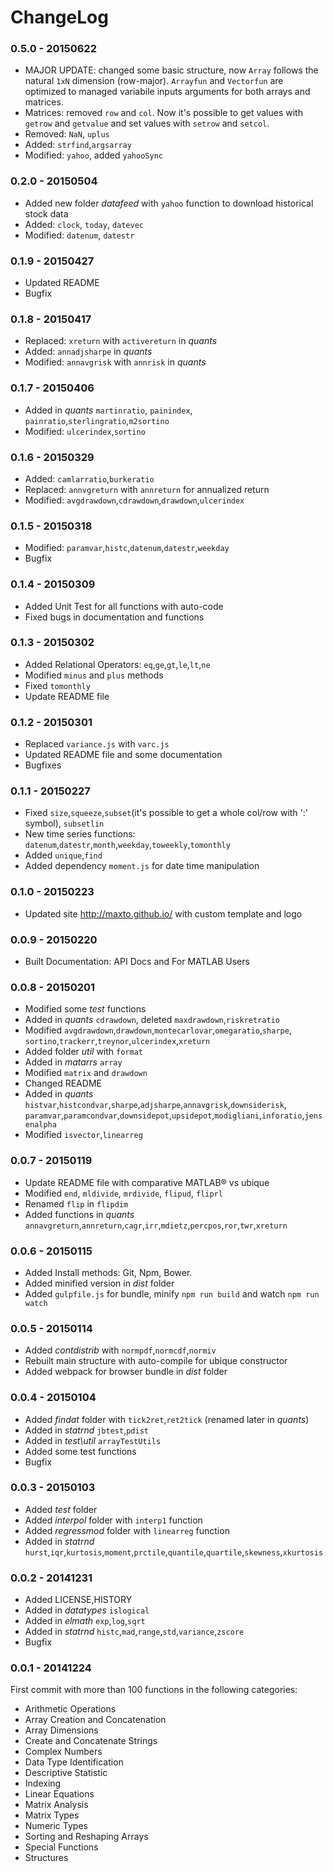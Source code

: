# ChangeLog

### 0.5.0 - 20150622

- MAJOR UPDATE: changed some basic structure, now `Array` follows the natural `1xN` dimension (row-major). `Arrayfun` and `Vectorfun` are optimized to managed variabile inputs arguments for both arrays and matrices. 
- Matrices: removed `row` and `col`. Now it's possible to get values with `getrow` and `getvalue` and set values with `setrow` and `setcol`.
- Removed: `NaN`, `uplus`
- Added: `strfind`,`argsarray`
- Modified: `yahoo`, added `yahooSync`

### 0.2.0 - 20150504

- Added new folder _datafeed_ with `yahoo` function to download historical stock data
- Added: `clock`, `today`, `datevec`
- Modified: `datenum`, `datestr`

### 0.1.9 - 20150427

- Updated README
- Bugfix

### 0.1.8 - 20150417

- Replaced: `xreturn` with `activereturn` in _quants_
- Added: `annadjsharpe` in _quants_
- Modified: `annavgrisk` with `annrisk` in _quants_

### 0.1.7 - 20150406

- Added in _quants_ `martinratio`, `painindex`, `painratio`,`sterlingratio`,`m2sortino`
- Modified: `ulcerindex`,`sortino`

### 0.1.6 - 20150329

- Added: `camlarratio`,`burkeratio`
- Replaced: `annvgreturn` with `annreturn` for annualized return
- Modified: `avgdrawdown`,`cdrawdown`,`drawdown`,`ulcerindex`

### 0.1.5 - 20150318

- Modified: `paramvar`,`histc`,`datenum`,`datestr`,`weekday`
- Bugfix

### 0.1.4 - 20150309

- Added Unit Test for all functions with auto-code
- Fixed bugs in documentation and functions

### 0.1.3 - 20150302

- Added Relational Operators: `eq`,`ge`,`gt`,`le`,`lt`,`ne`
- Modified `minus` and `plus` methods
- Fixed `tomonthly`
- Update README file

### 0.1.2 - 20150301

- Replaced `variance.js` with `varc.js`
- Updated README file and some documentation
- Bugfixes

### 0.1.1 - 20150227

- Fixed `size`,`squeeze`,`subset`(it's possible to get a whole col/row with ':' symbol),
`subsetlin`
- New time series functions: `datenum`,`datestr`,`month`,`weekday`,`toweekly`,`tomonthly`
- Added `unique`,`find`
- Added dependency `moment.js` for date time manipulation

### 0.1.0 - 20150223

- Updated site http://maxto.github.io/ with custom template and logo

### 0.0.9 - 20150220

- Built Documentation: API Docs and For MATLAB Users

### 0.0.8 - 20150201

- Modified some _test_ functions
- Added in _quants_ `cdrawdown`, deleted `maxdrawdown`,`riskretratio`
- Modified `avgdrawdown`,`drawdown`,`montecarlovar`,`omegaratio`,`sharpe`,
`sortino`,`trackerr`,`treynor`,`ulcerindex`,`xreturn`
- Added folder _util_ with `format`
- Added in _matarrs_ `array` 
- Modified `matrix` and `drawdown`
- Changed README 
- Added in _quants_ `histvar`,`histcondvar`,`sharpe`,`adjsharpe`,`annavgrisk`,`downsiderisk`,
  `paramvar`,`paramcondvar`,`downsidepot`,`upsidepot`,`modigliani`,`inforatio`,`jensenalpha`
- Modified `isvector`,`linearreg` 

### 0.0.7 - 20150119

- Update README file with comparative MATLAB® vs ubique
- Modified `end`, `mldivide`, `mrdivide`, `flipud`, `fliprl`
- Renamed `flip` in `flipdim`
- Added functions in _quants_ `annavgreturn`,`annreturn`,`cagr`,`irr`,`mdietz`,`percpos`,`ror`,`twr`,`xreturn`

### 0.0.6 - 20150115

- Added Install methods: Git, Npm, Bower.
- Added minified version in _dist_ folder
- Added `gulpfile.js` for bundle, minify `npm run build` and watch  `npm run watch`

### 0.0.5 - 20150114

- Added _contdistrib_ with `normpdf`,`normcdf`,`normiv`
- Rebuilt main structure with auto-compile for ubique constructor
- Added webpack for browser bundle in _dist_ folder

### 0.0.4 - 20150104

- Added _findat_ folder with `tick2ret`,`ret2tick` (renamed later in _quants_)
- Added in _statrnd_ `jbtest`,`pdist`
- Added in _test\util_ `arrayTestUtils`
- Added some test functions
- Bugfix 

### 0.0.3 - 20150103

- Added _test_ folder
- Added _interpol_ folder with `interp1` function
- Added _regressmod_ folder with `linearreg` function
- Added in _statrnd_ `hurst`,`iqr`,`kurtosis`,`moment`,`prctile`,`quantile`,`quartile`,`skewness`,`xkurtosis`

### 0.0.2 - 20141231

- Added LICENSE,HISTORY
- Added in _datatypes_ `islogical`
- Added in _elmath_ `exp`,`log`,`sqrt`
- Added in _statrnd_ `histc`,`mad`,`range`,`std`,`variance`,`zscore`
- Bugfix

### 0.0.1 - 20141224

First commit with more than 100 functions in the following categories:

- Arithmetic Operations
- Array Creation and Concatenation
- Array Dimensions
- Create and Concatenate Strings
- Complex Numbers
- Data Type Identification
- Descriptive Statistic
- Indexing
- Linear Equations
- Matrix Analysis
- Matrix Types
- Numeric Types
- Sorting and Reshaping Arrays
- Special Functions
- Structures
